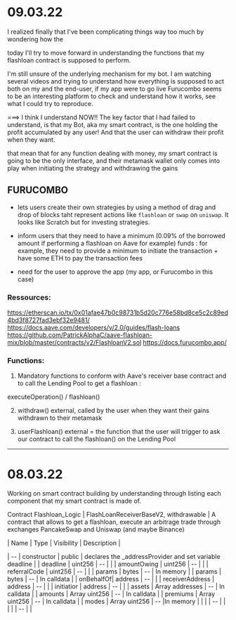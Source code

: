 # 09.03.22

I realized finally that I've been complicating things way too much by wondering how the

today I'll try to move forward in understanding the functions that my flashloan contract is supposed to perform.

I'm still unsure of the underlying mechanism for my bot. I am watching several videos and trying to understand how everything is supposed to act both on my and the end-user, if my app were to go live
Furucombo seems to be an interesting platform to check and understand how it works, see what I could try to reproduce.

===> I think I understand NOW!! The key factor that I had failed to understand, is that my Bot, aka my smart contract, is the one holding the profit accumulated by any user! And that the user can withdraw their profit when they want.

that mean that for any function dealing with money, my smart contract is going to be the only interface, and their metamask wallet only comes into play when initiating the strategy and withdrawing the gains

## FURUCOMBO

- lets users create their own strategies by using a method of drag and drop of blocks taht represent actions like `flashloan` or `swap` on `uniswap`. It looks like Scratch but for investing strategies.

- inform users that they need to have a minimum (0.09% of the borrowed amount if performing a flashloan on Aave for example) funds :
  for example, they need to provide a minimum to initiate the transaction + have some ETH to pay the transaction fees

- need for the user to approve the app (my app, or Furucombo in this case)

### Ressources:

https://etherscan.io/tx/0x01afae47b0c98731b5d20c776e58bd8ce5c2c89ed4bd3f8727fad3ebf32e9481/
https://docs.aave.com/developers/v/2.0/guides/flash-loans
https://github.com/PatrickAlphaC/aave-flashloan-mix/blob/master/contracts/v2/FlashloanV2.sol
https://docs.furucombo.app/

### Functions:

1. Mandatory functions to conform with Aave's receiver base contract and to call the Lending Pool to get a flashloan :

executeOperation() / flashloan()

2. withdraw() external, called by the user when they want their gains withdrawn to their metamask

3. userFlashloan() external = the function that the user will trigger to ask our contract to call the flashloan() on the Lending Pool

---

# 08.03.22

Working on smart contract building by understanding through listing each component that my smart contract is made of.

Contract Flashloan_Logic | FlashLoanReceiverBaseV2, withdrawable | A contract that allows to get a flashloan, execute an arbitrage trade through exchanges PancakeSwap and Uniswap (and maybe Binance)

| Name | Type | Visibility | Description |

| -- | constructor | public | declares the \_addressProvider and set variable deadline |
| deadline | uint256 | -- | |
| amountOwing | uint256 | -- | |
| referralCode | uint256 | -- | |
| params | bytes | -- | In memory |
| params | bytes | -- | In calldata |
| onBehalfOf| address | -- | |
| receiverAddress | address | -- | |
| initiatior | address | -- | |
| assets | Array addresses | -- | In calldata |
| amounts | Array uint256 | -- | In calldata |
| premiums | Array uint256 | -- | In calldata |
| modes | Array uint256 | -- |In memory |
| | | -- | |
| | | -- | |
